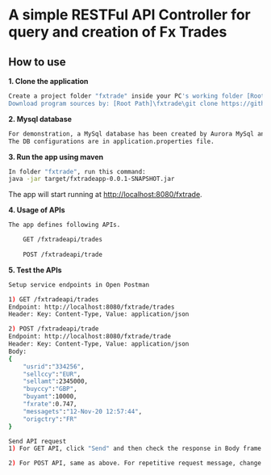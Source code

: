 # A simple RESTFul API Controller for query and creation of Fx Trades 

## How to use

**1. Clone the application**

```bash
Create a project folder "fxtrade" inside your PC's working folder [Root Path].
Download program sources by: [Root Path]\fxtrade\git clone https://github.com/samhkwest/fxtradeapi
```

**2. Mysql database**
```bash
For demonstration, a MySql database has been created by Aurora MySql and is hosted in AWS.
The DB configurations are in application.properties file.
```

**3. Run the app using maven**

```bash
In folder "fxtrade", run this command:
java -jar target/fxtradeapp-0.0.1-SNAPSHOT.jar

```

The app will start running at <http://localhost:8080/fxtrade>.

**4. Usage of APIs**
```bash
The app defines following APIs.

    GET /fxtradeapi/trades
    
    POST /fxtradeapi/trade
```  
**5. Test the APIs**
```bash
Setup service endpoints in Open Postman

1) GET /fxtradeapi/trades
Endpoint: http://localhost:8080/fxtrade/trades
Header: Key: Content-Type, Value: application/json

2) POST /fxtradeapi/trade
Endpoint: http://localhost:8080/fxtrade/trade
Header: Key: Content-Type, Value: application/json
Body:
{
    "usrid":"334256",
	"sellccy":"EUR",
	"sellamt":2345000,
	"buyccy":"GBP",
	"buyamt":10000,
	"fxrate":0.747,
	"messagets":"12-Nov-20 12:57:44",
	"origctry":"FR"
}

Send API request
1) For GET API, click "Send" and then check the response in Body frame.

2) For POST API, same as above. For repetitive request message, change the value of "usrid" or "messagets" because there is a unique constraints for column usrid and messagets.
```
